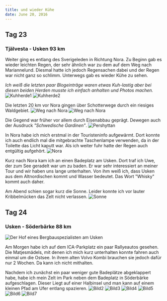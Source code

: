 ```yaml
---
title: und wieder Kühe
date: June 20, 2016
---
```


Tag 23
-----
### Tjälvesta - Usken 93 km
Weiter ging es entlang des Sverigeleden in Richtung Nora.
Zu Beginn gab es wieder leichten Regen, der sehr ähnlich war zu dem auf dem Weg nach Mariannelund.
Diesmal hatte ich jedoch Regensachen dabei und der Regen war nicht ganz so schlimm.
Unterwegs gab es wieder Kühe zu sehen.

*Ich weiß die letzten paar Blogeinträge waren etwas Kuh-lastig aber bei diesen beiden Herden musste ich einfach anhalten und Photos machen.*
![Kuhherde1](../images/tag23_1.jpg)
![Kuhherde2](../images/tag23_2.jpg)

Die letzten 20 km vor Nora gingen über Schotterwege durch ein riesiges Waldgebiet.
![Weg nach Nora](../images/tag23_3.jpg)
![Weg nach Nora](../images/tag23_4.jpg)

Die Gegend war früher vor allem durch Eisenabbau geprägt.
Dewegen auch der Ausdruck *"Schwedische Gardinen"*.
![Pershyttan](../images/tag23_5.jpg)

In Nora habe ich mich erstmal in der Touristeninfo aufgewärmt.
Dort konnte ich auch endlich mal die mitgebrachte Taschenlampe verwenden, da in der Toilette das Licht kaputt war.
Als ich weiter fuhr hatte der Regen auch entgültig aufgehört.
![Nora](../images/tag23_6.jpg)

Kurz nach Nora kam ich an einen Badeplatz am Usken.
Dort traf ich Uwe, der zum See geradelt war um zu baden.
Er war sehr interessiert an meiner Tour und wir haben uns lange unterhalten.
Von ihm weiß ich, dass Usken aus dem Altnordischen kommt und Wasser bedeutet.
Das Wort "Whisky" kommt auch daher.

Am Abend schien sogar kurz die Sonne. Leider konnte ich vor lauter Kribbelmücken das Zelt nicht verlassen.
![Sonne](../images/tag23_7.jpg)

Tag 24
------
### Usken - Söderbärke 88 km
![Der Hof eines Bergbauspezialisten am Usken](../images/tag24_1.jpg)

Am Morgen habe ich auf dem ICA-Parkplatz ein paar Rallyeautos gesehen.
Die Matjesmädels, mit denen ich mich kurz unterhalten konnte fahren auch einmal um die Ostsee.
In ihrem alten Volvo Kombi brauchen sie jedoch dafür nur 2 Wochen.
Da kann ich nicht mithalten.

Nachdem ich zunächst ein paar weniger gute Badeplätze abgeklappert habe, habe ich mein Zelt im Park neben dem Badeplatz in Söderbärke aufgeschlagen.
Dieser Liegt auf einer Halbinsel und man kann auf einem kleinen Pfad am Ufer entlang spazieren.
![Bild2](../images/tag24_2.jpg)
![Bild3](../images/tag24_3.jpg)
![Bild4](../images/tag24_4.jpg)
![Bild5](../images/tag24_5.jpg)
![Bild6](../images/tag24_6.jpg)
![Bild7](../images/tag24_7.jpg)
